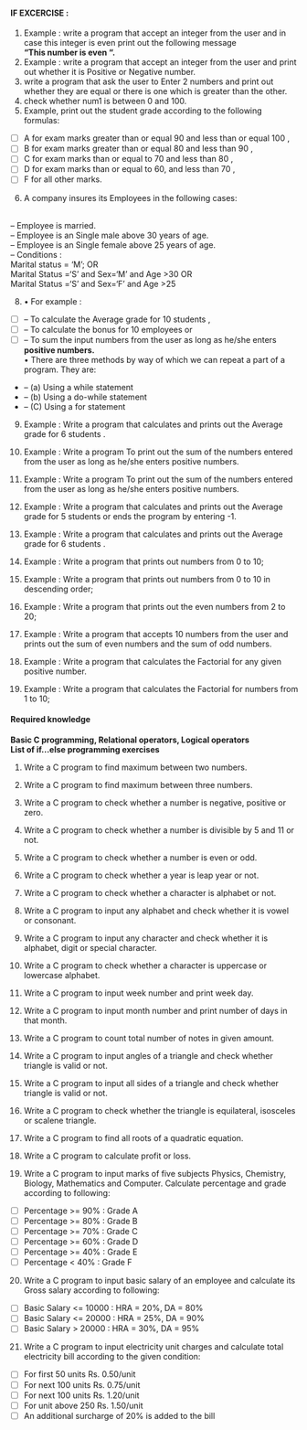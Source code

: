 #### IF EXCERCISE :
1. Example : write a program that accept an integer from the user and in case this integer is even print out the following message<br>
**“This number is even “.**
2. Example : write a program that accept an integer from the user and 
print out whether it is Positive or Negative number.
3. write a program that ask the user to Enter 2 numbers and print out 
whether they are equal or there is one which is greater than the other.
4. check whether num1 is between 0 and 100.
5. Example, print out the student grade according to the following formulas:
* [ ] A for exam marks greater than or equal 90 and less than or equal 100 ,
* [ ] B for exam marks greater than or equal 80 and less than 90 , 
* [ ] C for exam marks than or equal to 70 and less than 80 , 
* [ ] D for exam marks than or equal to 60, and less than 70 , 
* [ ] F for all other marks. 

6.  A company insures its Employees in the following cases:
<br>
– Employee is married. <br>
– Employee is an Single male above 30 years of age. <br>
– Employee is an Single female above 25 years of age. <br>
– Conditions :<br>
  Marital status = ‘M’; OR <br>
  Marital Status =‘S’ and Sex=‘M’ and Age >30 OR<br>
  Marital Status =‘S’ and Sex=‘F’ and Age >25

 8. • For example : 
* [ ] – To calculate the Average grade for 10 students , 
* [ ] – To calculate the bonus for 10 employees or 
* [ ] – To sum the input numbers from the user as long as he/she enters 
**positive numbers.** <br>
• There are three methods by way of which we can repeat a part of a 
program. They are: 
* – (a) Using a while statement 
* – (b) Using a do-while statement 
* – (C) Using a for statement

9. Example : Write a program that calculates and prints out the Average grade for 6 students .

10. Example : Write a program To print out the sum of the numbers entered 
from the user as long as he/she enters positive numbers.

10. Example : Write a program To print out the sum of the numbers entered 
from the user as long as he/she enters positive numbers.

12. Example : Write a program that calculates and prints out the Average 
grade for 5 students or ends the program by entering -1.

14. Example : Write a program that calculates and prints out the Average 
grade for 6 students .

16.  Example : Write a program that prints out numbers from 0 to 10;
18. Example : Write a program that prints out numbers from 0 to 10 in 
descending order;
20.  Example : Write a program that prints out the even numbers from 2 to 20;
22.  Example : Write a program that accepts 10 numbers from the user and 
prints out the sum of even numbers and the sum of odd numbers.

24.  Example : Write a program that calculates the Factorial for any given 
positive number.

26.  Example : Write a program that calculates the Factorial for numbers from 
1 to 10;


#### Required knowledge
**Basic C programming, Relational operators, Logical operators**
<br>
**List of if...else programming exercises**
<br>
1. Write a C program to find maximum between two numbers. 
1. Write a C program to find maximum between three numbers. 
1. Write a C program to check whether a number is negative, positive or zero. 
1. Write a C program to check whether a number is divisible by 5 and 11 or not. 
1. Write a C program to check whether a number is even or odd. 
1. Write a C program to check whether a year is leap year or not. 
1. Write a C program to check whether a character is alphabet or not. 
1. Write a C program to input any alphabet and check whether it is vowel or consonant.
1. Write a C program to input any character and check whether it is alphabet, digit or special character. 
1. Write a C program to check whether a character is uppercase or lowercase alphabet. 
1. Write a C program to input week number and print week day. 
1. Write a C program to input month number and print number of days in that month. 

1. Write a C program to count total number of notes in given amount. 
1. Write a C program to input angles of a triangle and check whether triangle is valid or not. 
1. Write a C program to input all sides of a triangle and check whether triangle is valid or not. 
1. Write a C program to check whether the triangle is equilateral, isosceles or scalene triangle. 
1. Write a C program to find all roots of a quadratic equation. 
1. Write a C program to calculate profit or loss. 
20. Write a C program to input marks of five subjects Physics, Chemistry, Biology, Mathematics and Computer. Calculate percentage and grade according to following: 
* [ ] Percentage >= 90% : Grade A 
* [ ] Percentage >= 80% : Grade B 
* [ ] Percentage >= 70% : Grade C 
* [ ] Percentage >= 60% : Grade D 
* [ ] Percentage >= 40% : Grade E 
* [ ] Percentage < 40% : Grade F 
20. Write a C program to input basic salary of an employee and calculate its Gross salary according to following: 
* [ ] Basic Salary <= 10000 : HRA = 20%, DA = 80% 
* [ ] Basic Salary <= 20000 : HRA = 25%, DA = 90% 
* [ ] Basic Salary > 20000 : HRA = 30%, DA = 95% 
21. Write a C program to input electricity unit charges and calculate total electricity bill according to the given condition: 
* [ ] For first 50 units Rs. 0.50/unit 
* [ ] For next 100 units Rs. 0.75/unit 
* [ ] For next 100 units Rs. 1.20/unit 
* [ ] For unit above 250 Rs. 1.50/unit 
* [ ] An additional surcharge of 20% is added to the bill 
